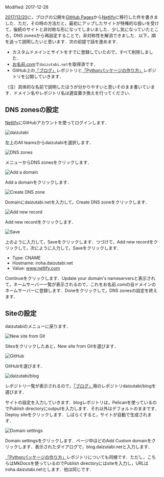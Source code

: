 Modified: 2017-12-28

[2017/12/20](https://blog.daizutabi.net/2017/12/20/)に，ブログの公開を[GitHub Pages](https://pages.github.com)から[Netlify](https://www.netlify.com)に移行した件を書きました．ただ，その時の方法だと，最初にアップしたサイトが特権的な扱いを受けて，後続のサイトと非対称な形になってしまいました．少し気になっていたところ，DNS zonesから再設定することで，非対称性を解消できました．以下，順を追って説明したいと思います．次の前提で話を進めます．

+ カスタムドメインとサイトをすでに登録していたので，すべて削除しました．
+ [お名前.com](https://www.onamae.com)で`daizutabi.net`を取得済です．
+ GitHub上の[「ブログ」](https://github.com/daizutabi/blog)レポジトリと[「Pythonパッケージの作り方」](https://github.com/daizutabi/iroha)レポジトリを公開していきます．

（注）具体的な名前で説明したほうが分かりやすいと思いそのまま書いています．ドメイン名やレポジトリ名は適宜置き換えを行ってください．


## DNS zonesの設定

[Netlify](https://www.netlify.com)にGitHubアカウントを使ってログインします．

![daizutabi]({filename}/images/20171221/010.png)

左上のAll teamsからdaizutabiを選択します．

![DNS zones]({filename}/images/20171221/020.png)

メニューからDNS zonesをクリックします．

![Add a domain]({filename}/images/20171221/030.png)

Add a domainをクリックします．

![Create DNS zone]({filename}/images/20171221/040.png)

Domainにdaizutabi.netを入力して，Create DNS zoneをクリックします．

![Add new record]({filename}/images/20171221/050.png)

Add new recordをクリックします．

![Save]({filename}/images/20171221/060.png)

上のように入力して，Saveをクリックします．つづけて，Add new recordをクリックして，次にように入力して，Saveをクリックします．

+ Type: CNAME
+ Hostname: iroha.daizutabi.net
+ Value: www.netlify.com

Continueをクリックします．Update your domain's nameserversと表示されて，ネームサーバー一覧が表示されるので，これをお名前.comの自ドメインのネームサーバーに登録します．Doneをクリックして，DNS zonesの設定を終えます．


## Siteの設定

daizutabiのメニューに戻ります．

![New site from Git]({filename}/images/20171221/070.png)

Sitesをクリックしたあと，New site from Gitを選びます．

![GitHub]({filename}/images/20171221/080.png)

GitHubを選びます．

![daizutabi/blog]({filename}/images/20171221/090.png)

レポジトリ一覧が表示されるので，[「ブログ」](https://github.com/daizutabi/blog)用のレポジトリdaizutabi/blogを選びます．

サイトの設定を入力していきます．blogレポジトリは，Pelicanを使っているのでPublish directoryにoutputを入力します．それ以外はデフォルトのままです．Deploy siteをクリックします．しばらくすると，サイトが自動で生成されます．

![Domain settings]({filename}/images/20171221/100.png)

Domain settingsをクリックします．ページ中ほどのAdd Custom domainをクリックします．表示されたダイアログで，blog.daizutabi.netと入力します．

[「Pythonパッケージの作り方」](https://github.com/daizutabi/iroha)レポジトリについても同様です．ただし，こちらはMkDocsを使っているのでPublish directoryにはsiteを入力し，URLはiroha.daizutabi.netとします．他は同じです．
